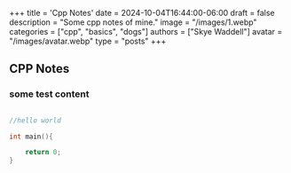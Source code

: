 +++
title = 'Cpp Notes'
date = 2024-10-04T16:44:00-06:00
draft = false
description = "Some cpp notes of mine."
image = "/images/1.webp"
categories = ["cpp", "basics", "dogs"]
authors = ["Skye Waddell"]
avatar = "/images/avatar.webp"
type = "posts"
+++

## CPP Notes

### some test content

```cpp

//hello world

int main(){

    return 0;
}
```